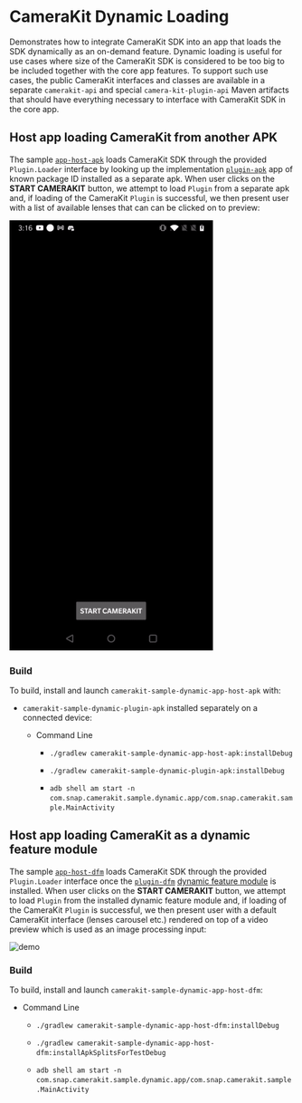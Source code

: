 # CameraKit Dynamic Loading

Demonstrates how to integrate CameraKit SDK into an app that loads the SDK dynamically as an on-demand feature. Dynamic loading is useful for use cases where size of the CameraKit SDK is considered to be too big to be included together with the core app features. To support such use cases, the public CameraKit interfaces and classes are available in a separate `camerakit-api` and special `camera-kit-plugin-api` Maven artifacts that should have everything necessary to interface with CameraKit SDK in the core app.

## Host app loading CameraKit from another APK

The sample [`app-host-apk`](./app-host-apk) loads CameraKit SDK through the provided `Plugin.Loader` interface by looking up the implementation [`plugin-apk`](./plugin-apk) app of known package ID installed as a separate apk. When user clicks on the **START CAMERAKIT** button, we attempt to load `Plugin` from a separate apk and, if loading of the CameraKit `Plugin` is successful, we then present user with a list of available lenses that can can be clicked on to preview:

![demo](../.doc/sample_dynamic_demo_apk.gif)

### Build

To build, install and launch `camerakit-sample-dynamic-app-host-apk` with:

-  `camerakit-sample-dynamic-plugin-apk` installed separately on a connected device:

    - Command Line

        - `./gradlew camerakit-sample-dynamic-app-host-apk:installDebug`
        
        - `./gradlew camerakit-sample-dynamic-plugin-apk:installDebug`
        
        - `adb shell am start -n com.snap.camerakit.sample.dynamic.app/com.snap.camerakit.sample.MainActivity`

## Host app loading CameraKit as a dynamic feature module

The sample [`app-host-dfm`](./app-host-dfm) loads CameraKit SDK through the provided `Plugin.Loader` interface once the [`plugin-dfm`](./plugin-dfm) [dynamic feature module](https://developer.android.com/guide/playcore/feature-delivery) is installed. When user clicks on the **START CAMERAKIT** button, we attempt to load `Plugin` from the installed dynamic feature module and, if loading of the CameraKit `Plugin` is successful, we then present user with a default CameraKit interface (lenses carousel etc.) rendered on top of a video preview which is used as an image processing input:

![demo](../.doc/sample_dynamic_demo_dfm.gif)

### Build

To build, install and launch `camerakit-sample-dynamic-app-host-dfm`:

- Command Line

   - `./gradlew camerakit-sample-dynamic-app-host-dfm:installDebug`

   - `./gradlew camerakit-sample-dynamic-app-host-dfm:installApkSplitsForTestDebug`

   - `adb shell am start -n com.snap.camerakit.sample.dynamic.app/com.snap.camerakit.sample.MainActivity`
